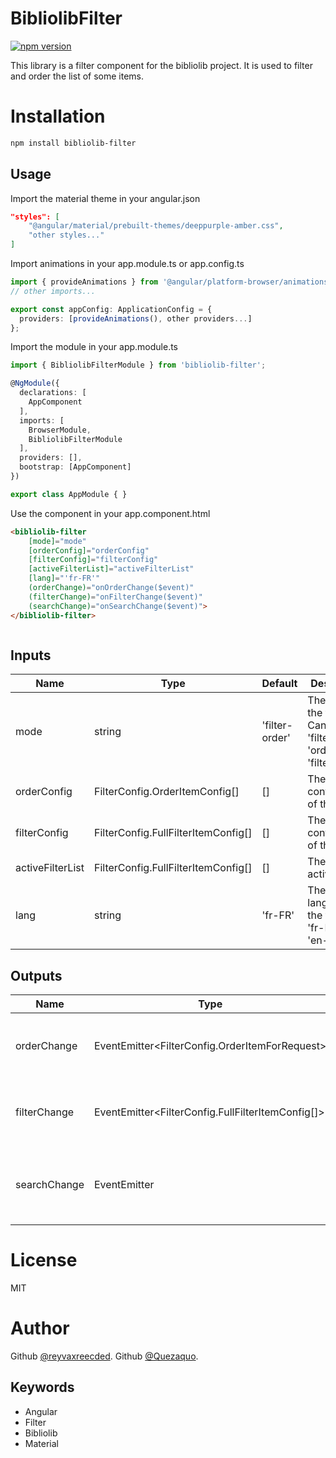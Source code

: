 # BibliolibFilter

[![npm version](https://badge.fury.io/js/bibliolib-filter.svg)](https://badge.fury.io/js/bibliolib-filter)

This library is a filter component for the bibliolib project. It is used to filter and order the list of some items.

# Installation

```bash
npm install bibliolib-filter
```

## Usage

Import the material theme in your angular.json

```json
"styles": [
    "@angular/material/prebuilt-themes/deeppurple-amber.css",
    "other styles..."
]
```

Import animations in your app.module.ts or app.config.ts

```typescript
import { provideAnimations } from '@angular/platform-browser/animations';
// other imports...

export const appConfig: ApplicationConfig = {
  providers: [provideAnimations(), other providers...]
};
```

Import the module in your app.module.ts

```typescript
import { BibliolibFilterModule } from 'bibliolib-filter';

@NgModule({
  declarations: [
    AppComponent
  ],
  imports: [
    BrowserModule,
    BibliolibFilterModule
  ],
  providers: [],
  bootstrap: [AppComponent]
})

export class AppModule { }
```

Use the component in your app.component.html

```html
<bibliolib-filter
    [mode]="mode"
    [orderConfig]="orderConfig"
    [filterConfig]="filterConfig"
    [activeFilterList]="activeFilterList"
    [lang]="'fr-FR'"
    (orderChange)="onOrderChange($event)"
    (filterChange)="onFilterChange($event)"
    (searchChange)="onSearchChange($event)">
</bibliolib-filter>
```

```typescript

```

## Inputs

| Name | Type | Default | Description |
| --- | --- | --- | --- |
| mode | string | 'filter-order' | The mode of the filter. Can be 'filter', 'order' or 'filter-order'. |
| orderConfig | FilterConfig.OrderItemConfig[] | [] | The configuration of the order. |
| filterConfig | FilterConfig.FullFilterItemConfig[] | [] | The configuration of the filter. |
| activeFilterList | FilterConfig.FullFilterItemConfig[] | [] | The list of active filters. |
| lang | string | 'fr-FR' | The language of the filter : 'fr-FR' or 'en-US'. |

## Outputs

| Name | Type | Description |
| --- | --- | --- |
| orderChange | EventEmitter<FilterConfig.OrderItemForRequest> | The event emitted when the order is changed. |
| filterChange | EventEmitter<FilterConfig.FullFilterItemConfig[]> | The event emitted when the filter is changed. |
| searchChange | EventEmitter<string> | The event emitted when the search input is changed. |

# License

MIT

# Author

Github [@reyvaxreecded](https://github.com/reyvaxreecded).
Github [@Quezaquo](https://github.com/Quezaquo).

## Keywords

- Angular
- Filter
- Bibliolib
- Material
